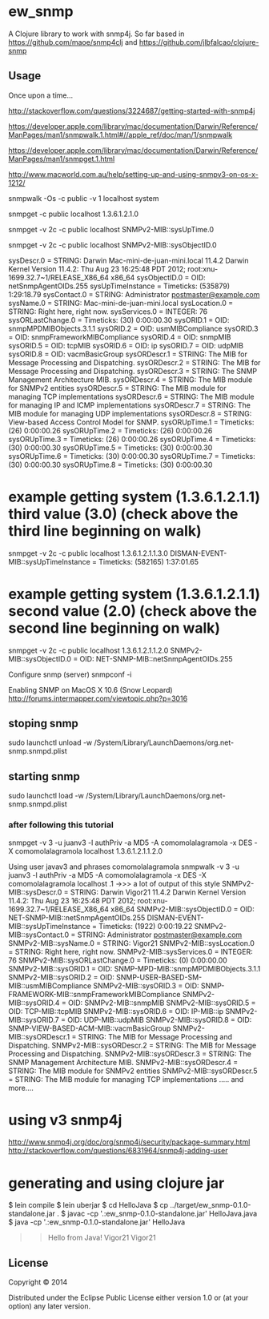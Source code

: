 # ew_snmp

A Clojure library to work with snmp4j.
So far based in https://github.com/maoe/snmp4clj and https://github.com/jlbfalcao/clojure-snmp

## Usage

Once upon a time...

http://stackoverflow.com/questions/3224687/getting-started-with-snmp4j

https://developer.apple.com/library/mac/documentation/Darwin/Reference/ManPages/man1/snmpwalk.1.html#//apple_ref/doc/man/1/snmpwalk

https://developer.apple.com/library/mac/documentation/Darwin/Reference/ManPages/man1/snmpget.1.html


http://www.macworld.com.au/help/setting-up-and-using-snmpv3-on-os-x-1212/

snmpwalk -Os -c public -v 1 localhost system

snmpget -c public localhost 1.3.6.1.2.1.0

snmpget -v 2c -c public localhost SNMPv2-MIB::sysUpTime.0

snmpget -v 2c -c public localhost SNMPv2-MIB::sysObjectID.0

sysDescr.0 = STRING: Darwin Mac-mini-de-juan-mini.local 11.4.2 Darwin Kernel Version 11.4.2: Thu Aug 23 16:25:48 PDT 2012; root:xnu-1699.32.7~1/RELEASE_X86_64 x86_64
sysObjectID.0 = OID: netSnmpAgentOIDs.255
sysUpTimeInstance = Timeticks: (535879) 1:29:18.79
sysContact.0 = STRING: Administrator <postmaster@example.com>
sysName.0 = STRING: Mac-mini-de-juan-mini.local
sysLocation.0 = STRING: Right here, right now.
sysServices.0 = INTEGER: 76
sysORLastChange.0 = Timeticks: (30) 0:00:00.30
sysORID.1 = OID: snmpMPDMIBObjects.3.1.1
sysORID.2 = OID: usmMIBCompliance
sysORID.3 = OID: snmpFrameworkMIBCompliance
sysORID.4 = OID: snmpMIB
sysORID.5 = OID: tcpMIB
sysORID.6 = OID: ip
sysORID.7 = OID: udpMIB
sysORID.8 = OID: vacmBasicGroup
sysORDescr.1 = STRING: The MIB for Message Processing and Dispatching.
sysORDescr.2 = STRING: The MIB for Message Processing and Dispatching.
sysORDescr.3 = STRING: The SNMP Management Architecture MIB.
sysORDescr.4 = STRING: The MIB module for SNMPv2 entities
sysORDescr.5 = STRING: The MIB module for managing TCP implementations
sysORDescr.6 = STRING: The MIB module for managing IP and ICMP implementations
sysORDescr.7 = STRING: The MIB module for managing UDP implementations
sysORDescr.8 = STRING: View-based Access Control Model for SNMP.
sysORUpTime.1 = Timeticks: (26) 0:00:00.26
sysORUpTime.2 = Timeticks: (26) 0:00:00.26
sysORUpTime.3 = Timeticks: (26) 0:00:00.26
sysORUpTime.4 = Timeticks: (30) 0:00:00.30
sysORUpTime.5 = Timeticks: (30) 0:00:00.30
sysORUpTime.6 = Timeticks: (30) 0:00:00.30
sysORUpTime.7 = Timeticks: (30) 0:00:00.30
sysORUpTime.8 = Timeticks: (30) 0:00:00.30


# example getting system (1.3.6.1.2.1.1) third value (3.0) (check above the third line beginning on walk)
snmpget -v 2c -c public localhost 1.3.6.1.2.1.1.3.0
DISMAN-EVENT-MIB::sysUpTimeInstance = Timeticks: (582165) 1:37:01.65


# example getting system (1.3.6.1.2.1.1) second value (2.0) (check above the second line beginning on walk)
snmpget -v 2c -c public localhost 1.3.6.1.2.1.1.2.0
SNMPv2-MIB::sysObjectID.0 = OID: NET-SNMP-MIB::netSnmpAgentOIDs.255


Configure snmp (server)
snmpconf -i


Enabling SNMP on MacOS X 10.6 (Snow Leopard)
http://forums.intermapper.com/viewtopic.php?p=3016

## stoping snmp
sudo launchctl unload -w /System/Library/LaunchDaemons/org.net-snmp.snmpd.plist

## starting snmp
sudo launchctl load -w /System/Library/LaunchDaemons/org.net-snmp.snmpd.plist

### after following this tutorial

snmpget -v 3 -u juanv3 -l authPriv -a MD5 -A comomolalagramola -x DES -X comomolalagramola localhost 1.3.6.1.2.1.1.2.0

Using user javav3 and phrases comomolalagramola
snmpwalk -v 3 -u juanv3 -l authPriv -a MD5 -A comomolalagramola -x DES -X comomolalagramola localhost .1
->>> a lot of output of this style
SNMPv2-MIB::sysDescr.0 = STRING: Darwin Vigor21 11.4.2 Darwin Kernel Version 11.4.2: Thu Aug 23 16:25:48 PDT 2012; root:xnu-1699.32.7~1/RELEASE_X86_64 x86_64
SNMPv2-MIB::sysObjectID.0 = OID: NET-SNMP-MIB::netSnmpAgentOIDs.255
DISMAN-EVENT-MIB::sysUpTimeInstance = Timeticks: (1922) 0:00:19.22
SNMPv2-MIB::sysContact.0 = STRING: Administrator <postmaster@example.com>
SNMPv2-MIB::sysName.0 = STRING: Vigor21
SNMPv2-MIB::sysLocation.0 = STRING: Right here, right now.
SNMPv2-MIB::sysServices.0 = INTEGER: 76
SNMPv2-MIB::sysORLastChange.0 = Timeticks: (0) 0:00:00.00
SNMPv2-MIB::sysORID.1 = OID: SNMP-MPD-MIB::snmpMPDMIBObjects.3.1.1
SNMPv2-MIB::sysORID.2 = OID: SNMP-USER-BASED-SM-MIB::usmMIBCompliance
SNMPv2-MIB::sysORID.3 = OID: SNMP-FRAMEWORK-MIB::snmpFrameworkMIBCompliance
SNMPv2-MIB::sysORID.4 = OID: SNMPv2-MIB::snmpMIB
SNMPv2-MIB::sysORID.5 = OID: TCP-MIB::tcpMIB
SNMPv2-MIB::sysORID.6 = OID: IP-MIB::ip
SNMPv2-MIB::sysORID.7 = OID: UDP-MIB::udpMIB
SNMPv2-MIB::sysORID.8 = OID: SNMP-VIEW-BASED-ACM-MIB::vacmBasicGroup
SNMPv2-MIB::sysORDescr.1 = STRING: The MIB for Message Processing and Dispatching.
SNMPv2-MIB::sysORDescr.2 = STRING: The MIB for Message Processing and Dispatching.
SNMPv2-MIB::sysORDescr.3 = STRING: The SNMP Management Architecture MIB.
SNMPv2-MIB::sysORDescr.4 = STRING: The MIB module for SNMPv2 entities
SNMPv2-MIB::sysORDescr.5 = STRING: The MIB module for managing TCP implementations
..... and more....


# using v3 snmp4j
http://www.snmp4j.org/doc/org/snmp4j/security/package-summary.html
http://stackoverflow.com/questions/6831964/snmp4j-adding-user


# generating and using clojure jar

$ lein compile
$ lein uberjar
$ cd HelloJava
$ cp ../target/ew_snmp-0.1.0-standalone.jar .
$ javac -cp '.:ew_snmp-0.1.0-standalone.jar' HelloJava.java
$ java -cp '.:ew_snmp-0.1.0-standalone.jar' HelloJava
>> Hello from Java!
>> Vigor21
>> Vigor21

## License

Copyright © 2014

Distributed under the Eclipse Public License either version 1.0 or (at
your option) any later version.
